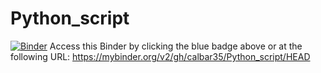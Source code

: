 # Python_script
[![Binder](https://mybinder.org/badge_logo.svg)](https://mybinder.org/v2/gh/calbar35/Python_script/tree/main/HEAD)
Access this Binder by clicking the blue badge above or at the following URL:
https://mybinder.org/v2/gh/calbar35/Python_script/HEAD

